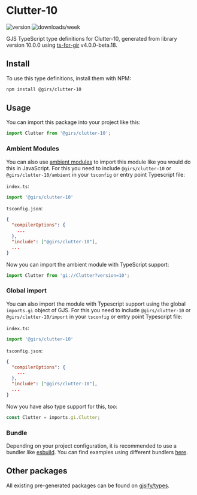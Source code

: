 
# Clutter-10

![version](https://img.shields.io/npm/v/@girs/clutter-10)
![downloads/week](https://img.shields.io/npm/dw/@girs/clutter-10)


GJS TypeScript type definitions for Clutter-10, generated from library version 10.0.0 using [ts-for-gir](https://github.com/gjsify/ts-for-gir) v4.0.0-beta.18.


## Install

To use this type definitions, install them with NPM:
```bash
npm install @girs/clutter-10
```

## Usage

You can import this package into your project like this:
```ts
import Clutter from '@girs/clutter-10';
```

### Ambient Modules

You can also use [ambient modules](https://github.com/gjsify/ts-for-gir/tree/main/packages/cli#ambient-modules) to import this module like you would do this in JavaScript.
For this you need to include `@girs/clutter-10` or `@girs/clutter-10/ambient` in your `tsconfig` or entry point Typescript file:

`index.ts`:
```ts
import '@girs/clutter-10'
```

`tsconfig.json`:
```json
{
  "compilerOptions": {
    ...
  },
  "include": ["@girs/clutter-10"],
  ...
}
```

Now you can import the ambient module with TypeScript support: 

```ts
import Clutter from 'gi://Clutter?version=10';
```

### Global import

You can also import the module with Typescript support using the global `imports.gi` object of GJS.
For this you need to include `@girs/clutter-10` or `@girs/clutter-10/import` in your `tsconfig` or entry point Typescript file:

`index.ts`:
```ts
import '@girs/clutter-10'
```

`tsconfig.json`:
```json
{
  "compilerOptions": {
    ...
  },
  "include": ["@girs/clutter-10"],
  ...
}
```

Now you have also type support for this, too:

```ts
const Clutter = imports.gi.Clutter;
```

### Bundle

Depending on your project configuration, it is recommended to use a bundler like [esbuild](https://esbuild.github.io/). You can find examples using different bundlers [here](https://github.com/gjsify/ts-for-gir/tree/main/examples).

## Other packages

All existing pre-generated packages can be found on [gjsify/types](https://github.com/gjsify/types).

